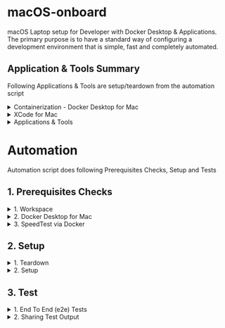 # macOS-onboard

macOS Laptop setup for Developer with Docker Desktop & Applications. The primary purpose is to have a standard way of configuring a development environment that is simple, fast and completely automated.

## Application & Tools Summary

Following Applications & Tools are setup/teardown from the automation script

<details>
<summary>Containerization - Docker Desktop for Mac</summary>

- Containerization - [Docker Desktop for Mac](https://docs.docker.com/desktop/mac/install/)
   - Check macOS Version for Compatibility >=10.15
   - RAM Size > 4 GB
   - VirtualBox <= 4.3.30 must not be installed as it is not compatible with Docker Desktop
   - Download Docker Desktop Binary based on Chipset Type and install in headless mode
    - If Chipset type is Apple Silicon, install Rosetta 2
    - Check buildkit is set to false for Apple Chip in ~/.docker/daemon.json
</details>

<details>
<summary>XCode for Mac</summary>

- [Xcode Tools](https://developer.apple.com/xcode/)
</details>

<details>
<summary>Applications & Tools</summary>

1. Package Manager - [Homebrew](https://brew.sh/)
    - Nix Tools
        - zsh
        - zsh-autosuggestions - Suggests commands as you type based on history and completions.
        - zsh-syntax-highlighting - Syntax highlighter for the Zsh shell
        - [coreutils](https://www.gnu.org/software/coreutils/) -  File, shell and text manipulation utilities
    - Internet Tool
        - ca-certificates - [Digital Certificate](https://i.stack.imgur.com/mR9xE.png) issued by a certificate authority (CA), so SSL clients (such as wget, curl, httpie) can use it to verify the SSL certificates sign by this CA
        - wget - Retrieving files using HTTP, HTTPS, FTP and FTPS
        - curl - Transferring data with URLs
        - openssl - General-purpose cryptography for secure communication.
        - netcat - Networking utility which reads and writes data across networks
        - [httpie](https://httpie.io/) - Command-line HTTP and API testing client
    - Programming Languages
        - [go](https://go.dev/)
        - [python@3.10](https://www.python.org/)
        - [node](https://nodejs.org/en/)
    - Programming Tools
        - [gh](https://github.com/cli/cli) - GitHub on the command line
        - [jq](https://stedolan.github.io/jq/) - sed for JSON data
    - Terminal Productivity Tools
        - [asciinema](https://asciinema.org/) - Recording terminal sessions and sharing them on the web
1. Visual Studio Code [Extensions](https://code.visualstudio.com/docs/editor/extension-marketplace)
   - [ms-vscode-remote.remote-containers](https://marketplace.visualstudio.com/items?itemName=ms-vscode-remote.remote-containers) - [Developing inside a Container](https://code.visualstudio.com/docs/remote/containers)
   - [golang.go](https://marketplace.visualstudio.com/items?itemName=golang.Go)

</details>

# Automation

Automation script does following Prerequisites Checks, Setup and Tests

## 1. Prerequisites Checks

<details>
<summary>1. Workspace </summary>

In macOS Terminal Window, Run following commands for workspace setup

```sh
mkdir -p ${HOME}/workspace
cd workspace
git clone https://github.com/rajasoun/mac-onboard
cd mac-onboard
```
</details>

<details>
<summary>2. Docker Desktop for Mac</summary>
In macOS Terminal Window, Run Prerequisites Checks for Docker Desktop Installation

```sh
./assist.sh pre-checks
```
</details>

<details>
<summary>3. SpeedTest via Docker</summary>
In macOS Terminal Window, Run Prerequisites Checks for Docker

```sh
./assist.sh speed-test
```
</details>

## 2. Setup

<details>
<summary>1. Teardown </summary>
In macOS Terminal Window, Run following command to teardown the existing setup

```sh
./assist.sh teardown # Will remove all packages
```
</details>

<details>
<summary>2. Setup </summary>
In macOS Terminal Window, Run following commands for application installation

```sh
./assist.sh setup
```
</details>

## 3. Test
<details>
<summary>1. End To End (e2e) Tests  </summary>
In macOS Terminal Window, Run following commands for application installation

```sh
./assist.sh test
```
</details>

<details>
<summary>2. Sharing Test Output </summary>

Execute using `script` command and share the log.txt

```sh
script log.txt ./assist.sh teardown
script log.txt ./assist.sh setup
script log.txt ./assist.sh test
script log.txt ./assist.sh pre-checks
script log.txt ./assist.sh speed-test
script log.txt ./assist.sh check
```
</details>
